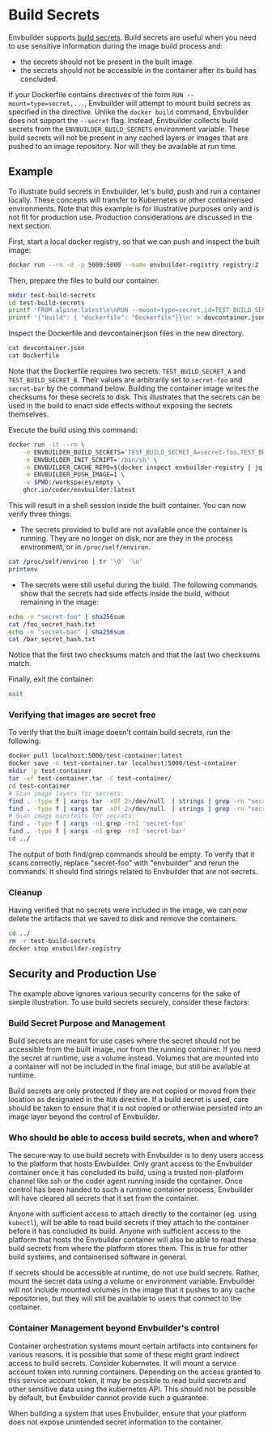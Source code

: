 # Build Secrets

Envbuilder supports [build secrets](https://docs.docker.com/reference/dockerfile/#run---mounttypesecret). Build secrets are useful when you need to use sensitive information during the image build process and:
* the secrets should not be present in the built image.
* the secrets should not be accessible in the container after its build has concluded.

If your Dockerfile contains directives of the form `RUN --mount=type=secret,...`, Envbuilder will attempt to mount build secrets as specified in the directive. Unlike the `docker build` command, Envbuilder does not support the `--secret` flag. Instead, Envbuilder collects build secrets from the `ENVBUILDER_BUILD_SECRETS` environment variable. These build secrets will not be present in any cached layers or images that are pushed to an image repository. Nor will they be available at run time.

## Example

To illustrate build secrets in Envbuilder, let's build, push and run a container locally. These concepts will transfer to Kubernetes or other containerised environments. Note that this example is for illustrative purposes only and is not fit for production use. Production considerations are discussed in the next section.

First, start a local docker registry, so that we can push and inspect the built image:
```bash
docker run --rm -d -p 5000:5000 --name envbuilder-registry registry:2
```

Then, prepare the files to build our container.
```bash
mkdir test-build-secrets
cd test-build-secrets
printf 'FROM alpine:latest\n\nRUN --mount=type=secret,id=TEST_BUILD_SECRET_A,env=TEST_BUILD_SECRET_A echo -n $TEST_BUILD_SECRET_A | sha256sum > /foo_secret_hash.txt\nRUN --mount=type=secret,id=TEST_BUILD_SECRET_B,dst=/tmp/bar.secret cat /tmp/bar.secret | sha256sum > /bar_secret_hash.txt\n' > Dockerfile
printf '{"build": { "dockerfile": "Dockerfile"}}\n' > devcontainer.json
```

Inspect the Dockerfile and devcontainer.json files in the new directory.
```bash
cat devcontainer.json
cat Dockerfile
```

Note that the Dockerfile requires two secrets: `TEST_BUILD_SECRET_A` and `TEST_BUILD_SECRET_B`. Their values are arbitrarily set to `secret-foo` and `secret-bar` by the command below. Building the container image writes the checksums for these secrets to disk. This illustrates that the secrets can be used in the build to enact side effects without exposing the secrets themselves.

Execute the build using this command:
```bash
docker run -it --rm \
    -e ENVBUILDER_BUILD_SECRETS='TEST_BUILD_SECRET_A=secret-foo,TEST_BUILD_SECRET_B=secret-bar' \
    -e ENVBUILDER_INIT_SCRIPT='/bin/sh' \
    -e ENVBUILDER_CACHE_REPO=$(docker inspect envbuilder-registry | jq -r '.[].NetworkSettings.IPAddress'):5000/test-container \
    -e ENVBUILDER_PUSH_IMAGE=1 \
    -v $PWD:/workspaces/empty \
    ghcr.io/coder/envbuilder:latest
```

This will result in a shell session inside the built container.
You can now verify three things:
* The secrets provided to build are not available once the container is running. They are no longer on disk, nor are they in the process environment, or in `/proc/self/environ`. 
```bash
cat /proc/self/environ | tr '\0' '\n'
printenv
```
* The secrets were still useful during the build. The following commands show that the secrets had side effects inside the build, without remaining in the image:
```bash
echo -n "secret-foo" | sha256sum
cat /foo_secret_hash.txt
echo -n "secret-bar" | sha256sum
cat /bar_secret_hash.txt
```

Notice that the first two checksums match and that the last two checksums match.

Finally, exit the container:
```bash
exit
```

### Verifying that images are secret free
To verify that the built image doesn't contain build secrets, run the following:

```bash
docker pull localhost:5000/test-container:latest
docker save -o test-container.tar localhost:5000/test-container
mkdir -p test-container
tar -xf test-container.tar -C test-container/
cd test-container
# Scan image layers for secrets:
find . -type f | xargs tar -xOf 2>/dev/null  | strings | grep -rn "secret-foo"
find . -type f | xargs tar -xOf 2>/dev/null  | strings | grep -rn "secret-bar"
# Scan image manifests for secrets:
find . -type f | xargs -n1 grep -rnI 'secret-foo'
find . -type f | xargs -n1 grep -rnI 'secret-bar'
cd ../
```

The output of both find/grep commands should be empty.
To verify that it scans correctly, replace "secret-foo" with "envbuilder" and rerun the commands. It should find strings related to Envbuilder that are not secrets.

### Cleanup

Having verified that no secrets were included in the image, we can now delete the artifacts that we saved to disk and remove the containers.
```bash
cd ../
rm -r test-build-secrets
docker stop envbuilder-registry
```

## Security and Production Use
The example above ignores various security concerns for the sake of simple illustration. To use build secrets securely, consider these factors:

### Build Secret Purpose and Management
Build secrets are meant for use cases where the secret should not be accessible from the built image, nor from the running container. If you need the secret at runtime, use a volume instead. Volumes that are mounted into a container will not be included in the final image, but still be available at runtime. 

Build secrets are only protected if they are not copied or moved from their location as designated in the `RUN` directive. If a build secret is used, care should be taken to ensure that it is not copied or otherwise persisted into an image layer beyond the control of Envbuilder.

### Who should be able to access build secrets, when and where?
The secure way to use build secrets with Envbuilder is to deny users access to the platform that hosts Envbuilder. Only grant access to the Envbuilder container once it has concluded its build, using a trusted non-platform channel like ssh or the coder agent running inside the container. Once control has been handed to such a runtime container process, Envbuilder will have cleared all secrets that it set from the container.

Anyone with sufficient access to attach directly to the container (eg. using `kubectl`), will be able to read build secrets if they attach to the container before it has concluded its build. Anyone with sufficient access to the platform that hosts the Envbuilder container will also be able to read these build secrets from where the platform stores them. This is true for other build systems, and containerised software in general.

If secrets should be accessible at runtime, do not use build secrets. Rather, mount the secret data using a volume or environment variable. Envbuilder will not include mounted volumes in the image that it pushes to any cache repositories, but they will still be available to users that connect to the container.

### Container Management beyond Envbuilder's control
Container orchestration systems mount certain artifacts into containers for various reasons. It is possible that some of these might grant indirect access to build secrets. Consider kubernetes. It will mount a service account token into running containers. Depending on the access granted to this service account token, it may be possible to read build secrets and other sensitive data using the kubernetes API. This should not be possible by default, but Envbuilder cannot provide such a guarantee.

When building a system that uses Envbuilder, ensure that your platform does not expose unintended secret information to the container.